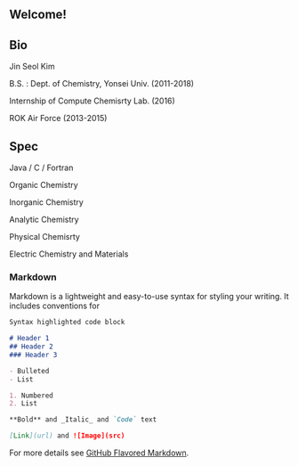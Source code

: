 ## Welcome!

## Bio
Jin Seol Kim

B.S. : Dept. of Chemistry, Yonsei Univ. (2011-2018)

Internship of Compute Chemisrty Lab. (2016)

ROK Air Force (2013-2015)

## Spec

Java / C / Fortran

Organic Chemistry

Inorganic Chemistry

Analytic Chemistry

Physical Chemisrty

Electric Chemistry and Materials



### Markdown

Markdown is a lightweight and easy-to-use syntax for styling your writing. It includes conventions for

```markdown
Syntax highlighted code block

# Header 1
## Header 2
### Header 3

- Bulleted
- List

1. Numbered
2. List

**Bold** and _Italic_ and `Code` text

[Link](url) and ![Image](src)
```

For more details see [GitHub Flavored Markdown](https://guides.github.com/features/mastering-markdown/).

